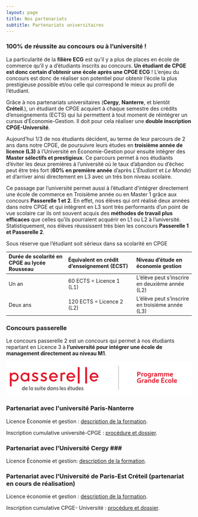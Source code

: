 ```yaml
---
layout: page
title: Nos partenariats
subtitle: Partenariats universitaires
---
```


### 100% de réussite au concours ou à l’université ! ###

La particularité de la **filière ECG** est qu’il y a plus de places en école de commerce qu’il y a d’étudiants inscrits au concours. **Un étudiant de CPGE est donc certain d’obtenir une école après une CPGE ECG** ! L’enjeu du concours est donc de réaliser son potentiel pour obtenir l’école la plus prestigieuse possible et/ou celle qui correspond le mieux au profil de l’étudiant.

Grâce à nos partenariats universitaires (**Cergy**, **Nanterre**, et bientôt **Créteil**.), un étudiant de CPGE acquiert à chaque semestre des crédits d’enseignements (ECTS) qui lui permettent à tout moment de réintégrer un cursus d’Économie-Gestion. Il doit pour cela réaliser une **double inscription CPGE-Université**.

Aujourd’hui 1/3 de nos étudiants décident, au terme de leur parcours de 2 ans dans notre CPGE, de poursuivre leurs études en **troisième année de licence (L3)** à l’Université en Économie-Gestion pour ensuite intégrer des **Master sélectifs et prestigieux**. Ce parcours permet à nos étudiants d’éviter les deux premières à l’université où le taux d’abandon ou d’échec peut être très fort (**60% en première année** d’après *L’Étudiant* et *Le Monde*) et d’arriver ainsi directement en L3 avec un très bon niveau scolaire.

Ce passage par l’université permet aussi à l’étudiant d’intégrer directement une école de commerce en Troisième année ou en Master 1 grâce aux concours **Passerelle 1 et 2**. En effet, nos élèves qui ont réalisé deux années dans notre CPGE et qui intègrent en L3 sont très performants d’un point de vue scolaire car ils ont souvent acquis des **méthodes de travail plus efficaces** que celles qu’ils pourraient acquérir en L1 ou L2 à l’université.  Statistiquement, nos élèves réussissent très bien les concours **Passerelle 1 et Passerelle 2**. 

Sous réserve que l’étudiant soit sérieux dans sa scolarité en CPGE 

| **Durée de scolarité en CPGE au lycée Rousseau** | **Équivalent en crédit d’enseignement (ECST)**| **Niveau d’étude en économie gestion** |
| :------ |:--- | :--- |
| Un an | 60 ECTS = Licence 1 (L1) | L’élève peut s’inscrire en deuxième année (L2) |
| Deux ans | 120 ECTS = Licence 2 (L2) | L’élève peut s’inscrire en troisième année (L3) |

### Concours passerelle ###

Le concours passerelle 2 est un concours qui permet à nos étudiants repartant en Licence 3 à **l’université pour intégrer une école de management directement au niveau M1**.

[![image passerelle](assets/img/passerelle.png)](https://grande-ecole.passerelle-esc.com/)

### Partenariat avec l'université Paris-Nanterre ###

Licence Économie et gestion : [description de la formation](https://www.parisnanterre.fr/offre-de-formation-2019-2020/licence-droit-economie-gestion-br-mention-economie-et-gestion-br-parcours-economie-249907.kjsp?RH=1574956048104).

Inscription cumulative université-CPGE : [procédure et dossier](https://candidatures-inscriptions.parisnanterre.fr/dossier-d-inscription-cumulative-1ere-ou-2e-annee-non-cube--969032.kjsp?RH=1588860316234).


### Partenariat avec l'Université Cergy ###

Licence Économie et gestion: [description de la formation](https://www.u-cergy.fr/fr/ufr-economie-et-gestion.html).



### Partenariat avec l'Université de Paris-Est Créteil (partenariat en cours de réalisation) ###

Licence économie et gestion : [description de la formation](https://www.u-pec.fr/fr/formation/niveau-l/licence-economie-et-gestion).

Inscription cumulative CPGE- Université : [procédure et dossier](https://www.u-pec.fr/fr/etudiant-e/candidature-et-inscriptions/inscription-des-etudiant-e-s-de-classe-preparatoire-aux-grandes-ecoles).

